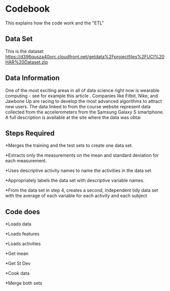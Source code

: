 # Codebook

This explains how the code work and the "ETL"

## Data Set

This is the dataset https://d396qusza40orc.cloudfront.net/getdata%2Fprojectfiles%2FUCI%20HAR%20Dataset.zip 

## Data Information

One of the most exciting areas in all of data science right now is wearable computing - see for example this article . Companies like Fitbit, Nike, and Jawbone Up are racing to develop the most advanced algorithms to attract new users. The data linked to from the course website represent data collected from the accelerometers from the Samsung Galaxy S smartphone. A full description is available at the site where the data was obtai

## Steps Required

*Merges the training and the test sets to create one data set.

*Extracts only the measurements on the mean and standard deviation for each measurement. 

*Uses descriptive activity names to name the activities in the data set

*Appropriately labels the data set with descriptive variable names.

*From the data set in step 4, creates a second, independent tidy data set with the average of each variable for each activity and each subject

## Code does

*Loads data

*Loads features

*Loads activities

*Get mean

*Get St Dev

*Cook data

*Merge both sets
